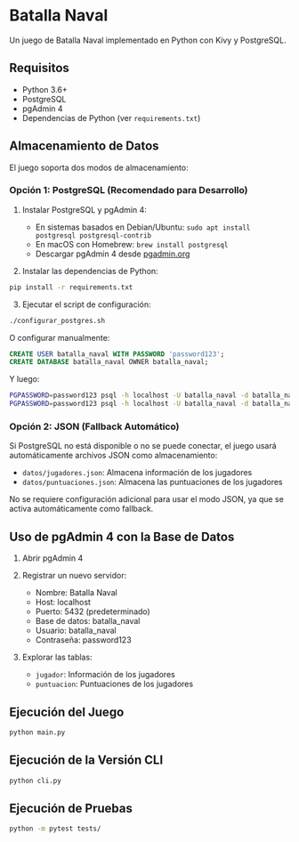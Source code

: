 # Batalla Naval

Un juego de Batalla Naval implementado en Python con Kivy y PostgreSQL.

## Requisitos

- Python 3.6+
- PostgreSQL
- pgAdmin 4
- Dependencias de Python (ver `requirements.txt`)

## Almacenamiento de Datos

El juego soporta dos modos de almacenamiento:

### Opción 1: PostgreSQL (Recomendado para Desarrollo)

1. Instalar PostgreSQL y pgAdmin 4:
   - En sistemas basados en Debian/Ubuntu: `sudo apt install postgresql postgresql-contrib`
   - En macOS con Homebrew: `brew install postgresql`
   - Descargar pgAdmin 4 desde [pgadmin.org](https://www.pgadmin.org/download/)

2. Instalar las dependencias de Python:

```bash
pip install -r requirements.txt
```

3. Ejecutar el script de configuración:

```bash
./configurar_postgres.sh
```

O configurar manualmente:

```sql
CREATE USER batalla_naval WITH PASSWORD 'password123';
CREATE DATABASE batalla_naval OWNER batalla_naval;
```

Y luego:

```bash
PGPASSWORD=password123 psql -h localhost -U batalla_naval -d batalla_naval -f sql/postgres_schema.sql
PGPASSWORD=password123 psql -h localhost -U batalla_naval -d batalla_naval -f sql/postgres_data.sql
```

### Opción 2: JSON (Fallback Automático)

Si PostgreSQL no está disponible o no se puede conectar, el juego usará automáticamente archivos JSON como almacenamiento:

- `datos/jugadores.json`: Almacena información de los jugadores
- `datos/puntuaciones.json`: Almacena las puntuaciones de los jugadores

No se requiere configuración adicional para usar el modo JSON, ya que se activa automáticamente como fallback.

## Uso de pgAdmin 4 con la Base de Datos

1. Abrir pgAdmin 4
2. Registrar un nuevo servidor:
   - Nombre: Batalla Naval
   - Host: localhost
   - Puerto: 5432 (predeterminado)
   - Base de datos: batalla_naval
   - Usuario: batalla_naval
   - Contraseña: password123

3. Explorar las tablas:
   - `jugador`: Información de los jugadores
   - `puntuacion`: Puntuaciones de los jugadores

## Ejecución del Juego

```bash
python main.py
```

## Ejecución de la Versión CLI

```bash
python cli.py
```

## Ejecución de Pruebas

```bash
python -m pytest tests/
```
